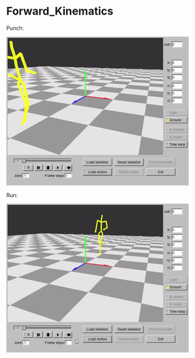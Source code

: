 # Forward_Kinematics

Punch:

![alt text](https://github.com/LYC0320/Forward_Kinematics/blob/master/Example01.gif)

Run:

![alt text](https://github.com/LYC0320/Forward_Kinematics/blob/master/Example02.gif)
